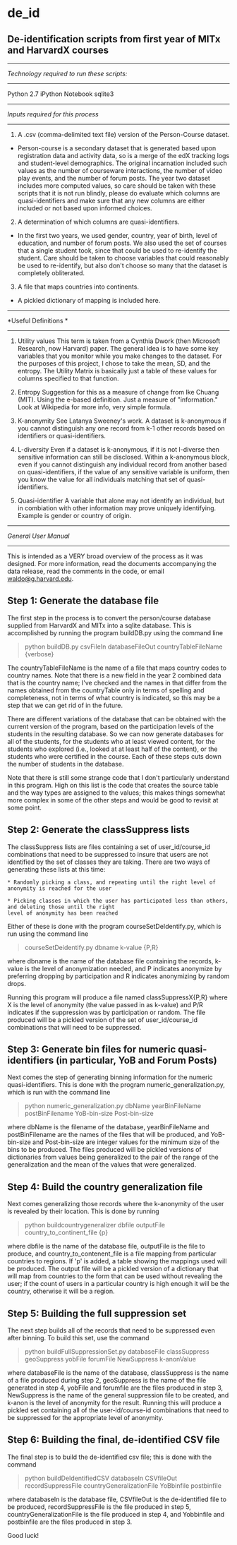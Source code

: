 de_id
=====

De-identification scripts from first year of MITx and HarvardX courses
---

*******************************************
*Technology required to run these scripts:*
*******************************************

Python 2.7
iPython Notebook
sqlite3

**********************************
*Inputs required for this process*
**********************************

1) A .csv (comma-delimited text file) version of the Person-Course
dataset. 

+ Person-course is a secondary dataset that is generated
based upon registration data and activity data, so is a merge of
the edX tracking logs and student-level demographics. The original
incarnation included such values as the number of courseware 
interactions, the number of video play events, and the number
of forum posts. The year two dataset includes more computed
values, so care should be taken with these scripts that it is not
run blindly, please do evaluate which columns are quasi-identifiers
and make sure that any new columns are either included or not
based upon informed choices.

2) A determination of which columns are quasi-identifiers. 

+ In the first two years, we used gender, country, year of birth, level of 
education, and number of forum posts. We also used the set of courses that a
single student took, since that could be used to re-identify the student.
Care should be taken to 
choose variables that could reasonably be used to re-identify,
but also don't choose so many that the dataset is completely
obliterated.

3) A file that maps countries into continents. 

+ A pickled dictionary of mapping is included here.


*********************
*Useful Definitions *
*********************

1) Utility values
   This term is taken from a Cynthia Dwork (then Microsoft Research, now Harvard)
   paper. The general idea is to have some key variables that 
   you monitor while you make changes to the dataset. For the
   purposes of this project, I chose to take the mean, SD, 
   and the entropy. The Utility Matrix is basically just a
   table of these values for columns specified to that 
   function. 

2) Entropy
   Suggestion for this as a measure of change from Ike Chuang
   (MIT). Using the e-based definition. Just a measure of 
   "information." Look at Wikipedia for more info, very simple
   formula.

3) K-anonymity
   See Latanya Sweeney's work. A dataset is k-anonymous if 
   you cannot distinguish any one record from k-1 other records
   based on identifiers or quasi-identifiers.

4) L-diversity
   Even if a dataset is k-anonymous, if it is not l-diverse then
   sensitive information can still be disclosed. Within a k-anonymous
   block, even if you cannot distinguish any individual record from
   another based on quasi-identifiers, if the value of any sensitive
   variable is uniform, then you know the value for all individuals
   matching that set of quasi-identifiers.

5) Quasi-identifier
   A variable that alone may not identify an individual, but in combiation
   with other information may prove uniquely identifying. Example is gender
   or country of origin.

*********************
*General User Manual*
*********************

This is intended as a VERY broad overview of the process as it was designed.
For more information, read the documents accompanying the data release, read
the comments in the code, or email waldo@g.harvard.edu.

Step 1: Generate the database file
----------------

The first step in the process is to convert the person/course database supplied from HarvardX and MITx into a
sqlite database. This is accomplished by running the program buildDB.py using the command line

>    python buildDB.py csvFileIn databaseFileOut countryTableFileName {verbose}

The countryTableFileName is the name of a file that maps country codes to country names. Note that there is a
new field in the year 2 combined data that is the country name; I've checked and the names in that differ from
the names obtained from the countryTable only in terms of spelling and completeness, not in terms of what
country is indicated, so this may be a step that we can get rid of in the future.

There are different variations of the database that can be obtained with the current version of the program, 
based on the participation levels of the students in the resulting database. So we can now generate databases
for all of the students, for the students who at least viewed content, for the students who explored (i.e., 
looked at at least half of the content), or the students who were certified in the course. Each of these steps
cuts down the number of students in the database.

Note that there is still some strange code that I don't particularly understand in this program. High on this 
list is the code that creates the source table and the way types are assigned to the values; this makes things 
somewhat more complex in some of the other steps and would be good to revisit at some point.

Step 2: Generate the classSuppress lists
-----------

The classSuppress lists are files containing a set of user_id/course_id combinations that need to be suppressed
to insure that users are not identified by the set of classes they are taking. There are two ways of generating
these lists at this time:

    * Randomly picking a class, and repeating until the right level of anonymity is reached for the user
    
    * Picking classes in which the user has participated less than others, and deleting those until the right
    level of anonymity has been reached
    
Either of these is done with the program courseSetDeIdentify.py, which is run using the command line

>   courseSetDeidentify.py dbname k-value {P,R}

where dbname is the name of the database file containing the records, k-value is the level of anonymization needed,
and P indicates anonymize by preferring dropping by participation and R indicates anonymizing by random drops. 

Running this program will produce a file named classSuppressX{P,R} where X is the level of anonymity (the value passed
in as k-value) and P/R indicates if the suppression was by participation or random. The file produced will be a pickled
version of the set of user_id/course_id combinations that will need to be suppressed.

Step 3: Generate bin files for numeric quasi-identifiers (in particular, YoB and Forum Posts)
------------

Next comes the step of generating binning information for the numeric quasi-identifiers. This is done with the program
numeric_generalization.py, which is run with the command line

>   python numeric_generalization.py dbName yearBinFileName postBinFilename YoB-bin-size Post-bin-size

where dbName is the filename of the database, yearBinFileName and postBinFilename are the names of the files that
will be produced, and YoB-bin-size and Post-bin-size are integer values for the minimum size of the bins to be 
produced. The files produced will be pickled versions of dictionaries from values being generalized to the pair of
the range of the generalization and the mean of the values that were generalized.

Step 4: Build the country generalization file
-----------------

Next comes generalizing those records where the k-anonymity of the user is revealed by their location. This is done
by running

>   python buildcountrygeneralizer dbfile outputFile country_to_continent_file {p}

where dbfile is the name of the database file, outputFile is the file to produce, and country_to_contenent_file is a 
file mapping from particular countries to regions. If 'p' is added, a table showing the mappings used will be produced.
The output file will be a pickled version of a dictionary that will map from countries to the form that can be
used without revealing the user; if the count of users in a particular country is high enough it will be the 
country, otherwise it will be a region.

Step 5: Building the full suppression set
-----------

The next step builds all of the records that need to be suppressed even after binning. To build this set, use the
command

>   python buildFullSuppressionSet.py databaseFile classSuppress geoSuppress yobFile forumFile NewSuppress k-anonValue

where databaseFile is the name of the database, classSuppress is the name of a file produced during step 2, geoSuppress
is the name of the file generated in step 4, yobFile and forumfile are the files produced in step 3, NewSuppress is the
name of the general suppression file to be created, and k-anon is the level of anonymity for the result. Running
this will produce a pickled set containing all of the user-id/course-id combinations that need to be suppressed
for the appropriate level of anonymity.

Step 6: Building the final, de-identified CSV file
-------------

The final step is to build the de-identified csv file; this is done with the command

>   python buildDeIdentifiedCSV databaseIn CSVfileOut recordSuppressFile countryGeneralizationFile YoBbinfile postbinfile

where databaseIn is the database file, CSVfileOut is the de-identified file to be produced, recordSuppressFile is the
file produced in step 5, countryGeneralizationFile is the file produced in step 4, and Yobbinfile and postbinfile are
the files produced in step 3. 




Good luck!